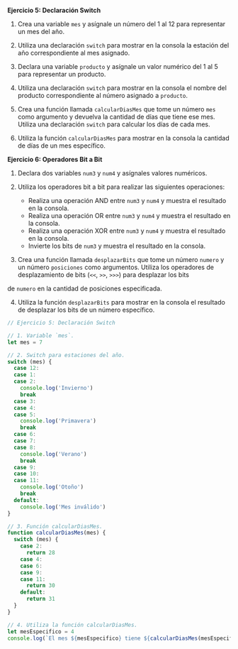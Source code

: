 **Ejercicio 5: Declaración Switch**

1. Crea una variable `mes` y asígnale un número del 1 al 12 para representar un mes del año.

2. Utiliza una declaración `switch` para mostrar en la consola la estación del año correspondiente al mes asignado.

3. Declara una variable `producto` y asígnale un valor numérico del 1 al 5 para representar un producto.

4. Utiliza una declaración `switch` para mostrar en la consola el nombre del producto correspondiente al número asignado a `producto`.

5. Crea una función llamada `calcularDiasMes` que tome un número `mes` como argumento y devuelva la cantidad de días que tiene ese mes. Utiliza una declaración `switch` para calcular los días de cada mes.

6. Utiliza la función `calcularDiasMes` para mostrar en la consola la cantidad de días de un mes específico.

**Ejercicio 6: Operadores Bit a Bit**

1. Declara dos variables `num3` y `num4` y asígnales valores numéricos.

2. Utiliza los operadores bit a bit para realizar las siguientes operaciones:

   - Realiza una operación AND entre `num3` y `num4` y muestra el resultado en la consola.
   - Realiza una operación OR entre `num3` y `num4` y muestra el resultado en la consola.
   - Realiza una operación XOR entre `num3` y `num4` y muestra el resultado en la consola.
   - Invierte los bits de `num3` y muestra el resultado en la consola.

3. Crea una función llamada `desplazarBits` que tome un número `numero` y un número `posiciones` como argumentos. Utiliza los operadores de desplazamiento de bits (`<<`, `>>`, `>>>`) para desplazar los bits

de `numero` en la cantidad de posiciones especificada.

4. Utiliza la función `desplazarBits` para mostrar en la consola el resultado de desplazar los bits de un número específico.

```javascript
// Ejercicio 5: Declaración Switch

// 1. Variable `mes`.
let mes = 7

// 2. Switch para estaciones del año.
switch (mes) {
  case 12:
  case 1:
  case 2:
    console.log('Invierno')
    break
  case 3:
  case 4:
  case 5:
    console.log('Primavera')
    break
  case 6:
  case 7:
  case 8:
    console.log('Verano')
    break
  case 9:
  case 10:
  case 11:
    console.log('Otoño')
    break
  default:
    console.log('Mes inválido')
}

// 3. Función calcularDiasMes.
function calcularDiasMes(mes) {
  switch (mes) {
    case 2:
      return 28
    case 4:
    case 6:
    case 9:
    case 11:
      return 30
    default:
      return 31
  }
}

// 4. Utiliza la función calcularDiasMes.
let mesEspecifico = 4
console.log(`El mes ${mesEspecifico} tiene ${calcularDiasMes(mesEspecifico)} días.`)
```
